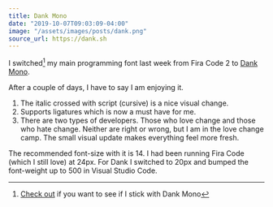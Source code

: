 ```yaml
---
title: Dank Mono
date: "2019-10-07T09:03:09-04:00"
image: "/assets/images/posts/dank.png"
source_url: https://dank.sh
---
```


I switched[^1] my main programming font last week from Fira Code 2 to [Dank Mono](https://dank.sh).

After a couple of days, I have to say I am enjoying it.

1. The italic crossed with script (cursive) is a nice visual change.
2. Supports ligatures which is now a must have for me.
3. There are two types of developers. Those who love change and those who hate change. Neither are right or wrong, but I am in the love change camp. The small visual update makes everything feel more fresh.

The recommended font-size with it is 14. I had been running Fira Code (which I still love) at 24px. For Dank I switched to 20px and bumped the font-weight up to 500 in Visual Studio Code.

[^1]: [Check out](https://howivscode.com/scottwater) if you want to see if I stick with Dank Mono
